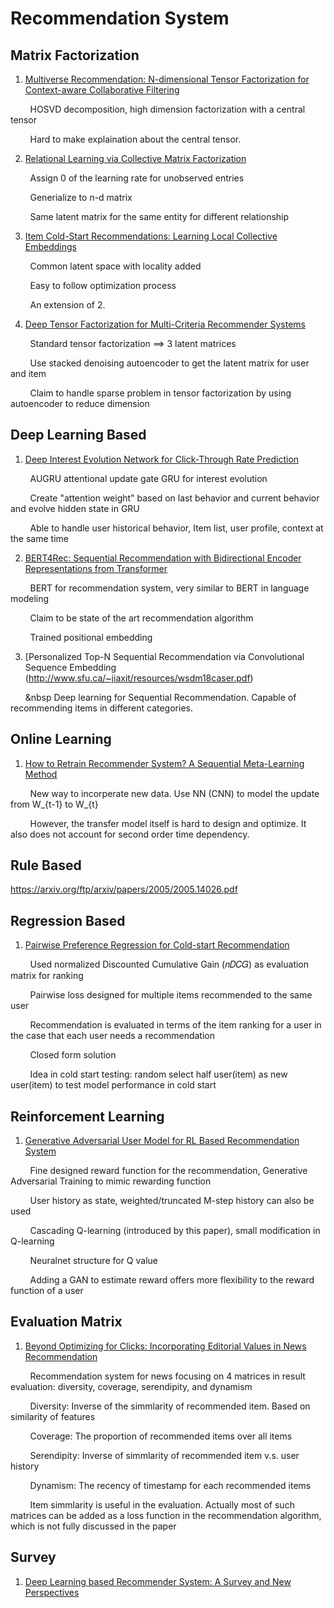 # Recommendation System

## Matrix Factorization

1. [Multiverse Recommendation: N-dimensional Tensor Factorization for Context-aware Collaborative Filtering](https://xamat.github.io/pubs/karatzoglu-recsys-2010.pdf)

&nbsp; &nbsp; &nbsp; &nbsp; HOSVD decomposition, high dimension factorization with a central tensor

&nbsp; &nbsp; &nbsp; &nbsp; Hard to make explaination about the central tensor.

2. [Relational Learning via Collective Matrix Factorization](http://www.cs.cmu.edu/~ggordon/singh-gordon-kdd-factorization.pdf)

&nbsp; &nbsp; &nbsp; &nbsp; Assign 0 of the learning rate for unobserved entries
        
&nbsp; &nbsp; &nbsp; &nbsp; Generialize to n-d matrix
        
&nbsp; &nbsp; &nbsp; &nbsp; Same latent matrix for the same entity for different relationship
        
        
3. [Item Cold-Start Recommendations: Learning Local Collective Embeddings](http://web.media.mit.edu/~msaveski/assets/publications/2014_item_cold_start/paper.pdf)
        
&nbsp; &nbsp; &nbsp; &nbsp; Common latent space with locality added
        
&nbsp; &nbsp; &nbsp; &nbsp; Easy to follow optimization process

&nbsp; &nbsp; &nbsp; &nbsp; An extension of 2.

4. [Deep Tensor Factorization for Multi-Criteria Recommender Systems](https://ieeexplore.ieee.org/document/9005677)

&nbsp; &nbsp; &nbsp; &nbsp; Standard tensor factorization ==> 3 latent matrices  

&nbsp; &nbsp; &nbsp; &nbsp; Use stacked denoising autoencoder to get the latent matrix for user and item

&nbsp; &nbsp; &nbsp; &nbsp; Claim to handle sparse problem in tensor factorization by using autoencoder to reduce dimension


## Deep Learning Based

1. [Deep Interest Evolution Network for Click-Through Rate Prediction](https://arxiv.org/pdf/1809.03672.pdf)

&nbsp; &nbsp; &nbsp; &nbsp; AUGRU attentional update gate GRU for interest evolution

&nbsp; &nbsp; &nbsp; &nbsp; Create "attention weight" based on last behavior and current behavior and evolve hidden state in GRU

&nbsp; &nbsp; &nbsp; &nbsp; Able to handle user historical behavior, Item list, user profile, context at the same time

2. [BERT4Rec: Sequential Recommendation with Bidirectional
Encoder Representations from Transformer](https://arxiv.org/pdf/1904.06690.pdf)

&nbsp; &nbsp; &nbsp; &nbsp; BERT for recommendation system, very similar to BERT in language modeling 

&nbsp; &nbsp; &nbsp; &nbsp; Claim to be state of the art recommendation algorithm 

&nbsp; &nbsp; &nbsp; &nbsp; Trained positional embedding


3. [Personalized Top-N Sequential Recommendation via Convolutional Sequence Embedding (http://www.sfu.ca/~jiaxit/resources/wsdm18caser.pdf)

&nbsp; &nbsp; &nbsp; &nbsp Deep learning for Sequential Recommendation. Capable of recommending items in different categories.

## Online Learning

1. [How to Retrain Recommender System? A Sequential Meta-Learning Method](https://arxiv.org/pdf/2005.13258.pdf) 

&nbsp; &nbsp; &nbsp; &nbsp; New way to incorperate new data. Use NN (CNN) to model the update from W_{t-1} to W_{t}

&nbsp; &nbsp; &nbsp; &nbsp; However, the transfer model itself is hard to design and optimize. It also does not account for second order time dependency.

## Rule Based

https://arxiv.org/ftp/arxiv/papers/2005/2005.14026.pdf

## Regression Based

1. [Pairwise Preference Regression for Cold-start Recommendation](http://citeseerx.ist.psu.edu/viewdoc/download?doi=10.1.1.211.9762&rep=rep1&type=pdf)

&nbsp; &nbsp; &nbsp; &nbsp; Used normalized Discounted Cumulative Gain (𝑛𝐷𝐶𝐺) as evaluation matrix for ranking

&nbsp; &nbsp; &nbsp; &nbsp; Pairwise loss designed for multiple items recommended to the same user

&nbsp; &nbsp; &nbsp; &nbsp; Recommendation is evaluated in terms of the item ranking for a user in the case that each user needs a recommendation

&nbsp; &nbsp; &nbsp; &nbsp; Closed form solution

&nbsp; &nbsp; &nbsp; &nbsp; Idea in cold start testing: random select half user(item) as new user(item) to test model performance in cold start

## Reinforcement Learning

1. [Generative Adversarial User Model for RL Based Recommendation System](https://arxiv.org/pdf/1812.10613v3.pdf)

&nbsp; &nbsp; &nbsp; &nbsp; Fine designed reward function for the recommendation, Generative Adversarial Training to mimic rewarding function

&nbsp; &nbsp; &nbsp; &nbsp; User history as state, weighted/truncated M-step history can also be used

&nbsp; &nbsp; &nbsp; &nbsp; Cascading Q-learning (introduced by this paper), small modification in Q-learning

&nbsp; &nbsp; &nbsp; &nbsp; Neuralnet structure for Q value

&nbsp; &nbsp; &nbsp; &nbsp; Adding a GAN to estimate reward offers more flexibility to the reward function of a user

## Evaluation Matrix

1. [Beyond Optimizing for Clicks: Incorporating Editorial Values in News Recommendation](https://arxiv.org/pdf/2004.09980.pdf)

&nbsp; &nbsp; &nbsp; &nbsp; Recommendation system for news focusing on 4 matrices in result evaluation: diversity, coverage, serendipity, and dynamism

&nbsp; &nbsp; &nbsp; &nbsp; Diversity: Inverse of the simmlarity of recommended item. Based on similarity of features

&nbsp; &nbsp; &nbsp; &nbsp; Coverage: The proportion of recommended items over all items

&nbsp; &nbsp; &nbsp; &nbsp; Serendipity: Inverse of simmlarity of recommended item v.s. user history

&nbsp; &nbsp; &nbsp; &nbsp; Dynamism: The recency of timestamp for each recommended items

&nbsp; &nbsp; &nbsp; &nbsp; Item simmlarity is useful in the evaluation. Actually most of such matrices can be added as a loss function in the recommendation algorithm, which is not fully discussed in the paper

## Survey

1. [Deep Learning based Recommender System: A Survey and New Perspectives](https://arxiv.org/pdf/1707.07435.pdf)




